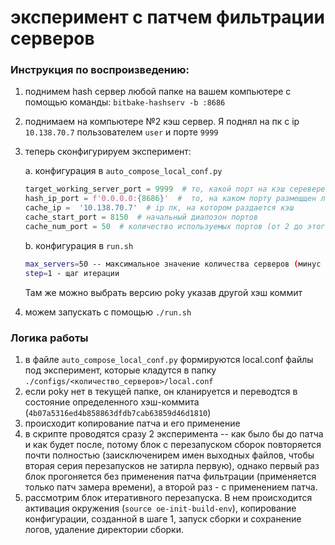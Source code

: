 # эксперимент с патчем фильтрации серверов

### Инструкция по воспроизведению:
1. поднимем hash сервер любой папке на вашем компьютере с помощью команды: `bitbake-hashserv -b :8686`
2. поднимаем на компьютере №2 кэш сервер. Я поднял на пк с ip `10.138.70.7` пользователем `user` и порте `9999`
3. теперь сконфигурируем эксперимент:  
  
    a. конфигурация в `auto_compose_local_conf.py`
    ```py
    target_working_server_port = 9999  # то, какой порт на кэш серевере открыт и используется для раздачи кэша
    hash_ip_port = f'0.0.0.0:{8686}'  #  то, на каком порту размещщен локальный хэш сервере из п.1
    cache_ip =  '10.138.70.7'  # ip пк, на котором раздается кэш
    cache_start_port = 8150  # начальный диапозон портов
    cache_num_port = 50  # количество используемых портов (от 2 до этого значение +1 будет проведен эксперимент)
    ```  
    b. конфигурация в `run.sh`
    ```bash
    max_servers=50 -- максимальное значение количества серверов (минус 1, по факту будут измерятсья 50+1)
    step=1 - щаг итерации 
    ```
    Там же можно выбрать версию poky указав другой хэш коммит
4. можем запускать с помощью `./run.sh`

### Логика работы
1. в файле `auto_compose_local_conf.py` формируются local.conf файлы под эксперимент, которые кладутся в папку `./configs/<количество_серверов>/local.conf`
2. если poky нет в текущей папке, он кланируется и переводтся в состояние определенного хэш-коммита (`4b07a5316ed4b858863dfdb7cab63859d46d1810`)
3. происходит копирование патча и его применение
4. в скрипте проводятся сразу 2 эксперимента -- как было бы до патча и как будет после, потому блок с перезапуском сборок повторяется почти полностью (заисключенирем имен выходных файлов, чтобы вторая серия перезапусков не затирла первую), однако первый раз блок прогоняется без применения патча фильтрации (применяется только патч замера времени), а второй раз - с применением патча.
5. рассмотрим блок итеративного перезапуска. В нем происходится активация окружения (`source oe-init-build-env`), копирование конфигурации, созданной в шаге 1, запуск сборки и сохранение логов, удаление директории сборки. 
